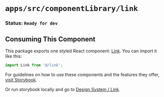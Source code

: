 # `apps/src/componentLibrary/link`

### Status: ```Ready for dev```

## Consuming This Component

This package exports one styled React component: [Link](Link.tsx). You can import it like this:

```javascript
import Link from '@/link';
```

For guidelines on how to use these components and the features they
offer, [visit Storybook](https://code-dot-org.github.io/cdo-styleguide/?path=/docs/designsystem-link--docs).

Or run storybook locally and go
to [Design System / Link](http://localhost:9001/?path=/story/designsystem-link-component--default-link).
